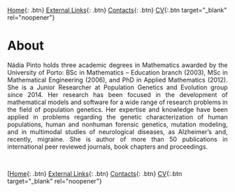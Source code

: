 [Home](https://napinto.github.io){: .btn}
[External Links](https://napinto.github.io/Links){: .btn}
[Contacts](https://napinto.github.io/Contacts){: .btn}
[CV](assets/CurriculumVitaeNP.pdf){:.btn target="_blank" rel="noopener"}

# About

<p align="justify">Nádia Pinto holds three academic degrees in Mathematics awarded by the University of Porto: BSc in Mathematics – Education branch (2003), MSc in Mathematical Engineering (2006), and PhD in Applied Mathematics (2012). She is a Junior Researcher at Population Genetics and Evolution group since 2014. Her research has been focused in the development of mathematical models and software for a wide range of research problems in the field of population genetics. Her expertise and knowledge have been applied in problems regarding the genetic characterization of human populations, human and nonhuman forensic genetics, mutation modeling, and in multimodal studies of neurological diseases, as Alzheimer’s and, recently, migraine. She is author of more than 50 publications in international peer reviewed journals, book chapters and proceedings.</p>




&nbsp;
&nbsp;
&nbsp;

[[Home](https://napinto.github.io){: .btn}
[External Links](https://napinto.github.io/Links){: .btn}
[Contacts](https://napinto.github.io/Contacts){: .btn}
[CV](assets/CurriculumVitaeNP.pdf){:.btn target="_blank" rel="noopener"}

<!-- [HEROHE](https://napinto.github.io/HEROHE){: .btn} -->




<!-- Global site tag (gtag.js) - Google Analytics -->
<script async src="https://www.googletagmanager.com/gtag/js?id=G-3JWYKYVYDZ"></script>
<script>
  window.dataLayer = window.dataLayer || [];
  function gtag(){dataLayer.push(arguments);}
  gtag('js', new Date());

  gtag('config', 'G-3JWYKYVYDZ');
</script>
